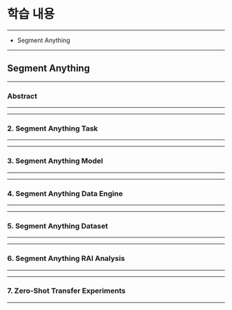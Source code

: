 # 학습 내용

---

- Segment Anything

---

## Segment Anything

---

### Abstract

---



---

### 2. Segment Anything Task

---



---

### 3. Segment Anything Model

---



---

### 4. Segment Anything Data Engine

---



---

### 5. Segment Anything Dataset

---



---

### 6. Segment Anything RAI Analysis

---



---

### 7. Zero-Shot Transfer Experiments

---

